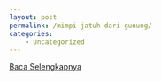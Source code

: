 ```yaml
---
layout: post
permalink: /mimpi-jatuh-dari-gunung/
categories:
    - Uncategorized
---
```


[Baca Selengkapnya](/03)